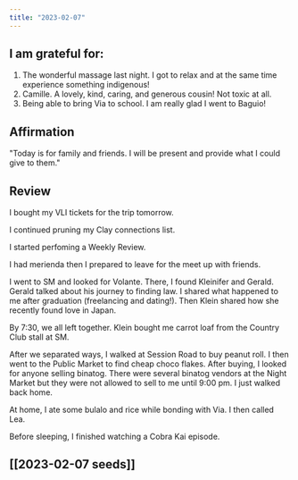 ```yaml
---
title: "2023-02-07"
---
```

## I am grateful for:
1. The wonderful massage last night. I got to relax and at the same time experience something indigenous!
2. Camille. A lovely, kind, caring, and generous cousin! Not toxic at all.
3. Being able to bring Via to school. I am really glad I went to Baguio!

## Affirmation

"Today is for family and friends. I will be present and provide what I could give to them."

## Review

I bought my VLI tickets for the trip tomorrow.

I continued pruning my Clay connections list.

I started perfoming a Weekly Review.

I had merienda then I prepared to leave for the meet up with friends.

I went to SM and looked for Volante. There, I found Kleinifer and Gerald. Gerald talked about his journey to finding law. I shared what happened to me after graduation (freelancing and dating!). Then Klein shared how she recently found love in Japan.

By 7:30, we all left together. Klein bought me carrot loaf from the Country Club stall at SM.

After we separated ways, I walked at Session Road to buy peanut roll. I then went to the Public Market to find cheap choco flakes. After buying, I looked for anyone selling binatog. There were several binatog vendors at the Night Market but they were not allowed to sell to me until 9:00 pm. I just walked back home.

At home, I ate some bulalo and rice while bonding with Via. I then called Lea.

Before sleeping, I finished watching a Cobra Kai episode.

## [[2023-02-07 seeds]]

